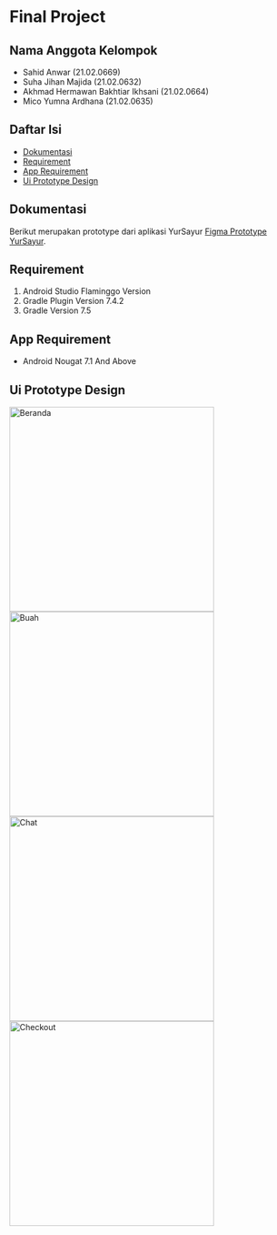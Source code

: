 # Final Project

## Nama Anggota Kelompok

- Sahid Anwar (21.02.0669)
- Suha Jihan Majida  (21.02.0632)
- Akhmad Hermawan Bakhtiar Ikhsani (21.02.0664)
- Mico Yumna Ardhana (21.02.0635)

## Daftar Isi
- [Dokumentasi](#dokumentasi)
- [Requirement](#requirement)
- [App Requirement](#apprequirement)
- [Ui Prototype Design](#uiprototypedesign)

## Dokumentasi
Berikut merupakan prototype dari aplikasi YurSayur [Figma Prototype YurSayur](https://www.figma.com/file/ZhIVt9UdMi14hnyP6xR2cK/YurSayur?type=design&node-id=657%3A1859&mode=design&t=P9ICan1myu3f3BLf-1).


## Requirement
1. Android Studio Flaminggo Version
2. Gradle Plugin Version 7.4.2
3. Gradle Version 7.5


## App Requirement
- Android Nougat 7.1 And Above

## Ui Prototype Design

<img width="360" alt="Beranda" src="https://github.com/micoardhana090701/finalproject/assets/133730091/1903054a-0d5c-4287-8d64-779e1abfc4ff">

<img width="360" alt="Buah" src="https://github.com/micoardhana090701/finalproject/assets/133730091/fadcf461-5c83-4642-ba80-fd8cf57b742a">

<img width="360" alt="Chat" src="https://github.com/micoardhana090701/finalproject/assets/133730091/4fc3e85a-af3c-4289-aa1c-6bc430951b9c">

<img width="360" alt="Checkout" src="https://github.com/micoardhana090701/finalproject/assets/133730091/ca4f41cb-d0e8-43b1-ae4a-db5e31017c7d">
